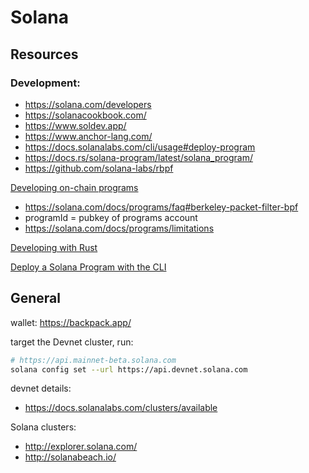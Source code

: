 # Solana

## Resources

### Development:

- https://solana.com/developers
- https://solanacookbook.com/
- https://www.soldev.app/
- https://www.anchor-lang.com/
- https://docs.solanalabs.com/cli/usage#deploy-program
- https://docs.rs/solana-program/latest/solana_program/
- https://github.com/solana-labs/rbpf

[Developing on-chain programs](https://solana.com/docs/programs)
  - https://solana.com/docs/programs/faq#berkeley-packet-filter-bpf
  - programId = pubkey of programs account
  - https://solana.com/docs/programs/limitations

[Developing with Rust](https://solana.com/docs/programs/lang-rust#project-layout)

[Deploy a Solana Program with the CLI](https://docs.solanalabs.com/cli/examples/deploy-a-program)

## General

wallet: https://backpack.app/




target the Devnet cluster, run:

```sh
# https://api.mainnet-beta.solana.com
solana config set --url https://api.devnet.solana.com
```

devnet details:

- https://docs.solanalabs.com/clusters/available

Solana clusters:

- http://explorer.solana.com/
- http://solanabeach.io/
